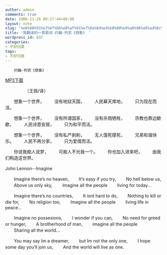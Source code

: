 ```yaml
---
author: admin
comments: true
date: 2006-11-26 00:27:44+00:00
layout: note
slug: '%e6%88%91%e7%bf%bb%e8%af%91%e7%9a%84%e4%b8%80%e9%a6%96%e6%ad%8c%e8%af%8d-%e7%ba%a6%e7%bf%b0%c2%b7%e5%88%97%e5%86%9c%e3%80%8a%e6%83%b3%e8%b1%a1%e3%80%8b'
title: '我翻译的一首歌词 约翰·列农《想象》 '
wordpress_id: 697
categories:
- 不好归类
tags:
- 不好归类
---
```


    	约翰·列农《想象》 

[MP3下载](http://zhen.woo.googlepages.com/imaginethebeatles.mp3)
 
　　　　　（王佩/译） 
 
　　想象一个世界， 
　　没有地狱天国， 
　　人民幕天席地， 
　　只为现在而活。 
 
　　想象一个世界， 
　　没有所谓国家， 
　　没有杀戮牺牲， 
　　宗教也靠边歇歇， 
　　人民诗意安居， 
　　只为和平而活。 
 
　　想象一个世界， 
　　没有私产剥削， 
　　无人饿死撑死， 
　　兄弟和谐快乐。 
　　人民不再分家， 
　　只为爱情而活。 
 
　　你说我痴人说梦， 
　　可痴人不光我一个。 
　　你也加入进来吧， 
　　由我们构造这世界。 
 
 
John Lennon--Imagine　　 
　　　　 
 
　　Imagine there’s no heaven, 
　　It’s easy if you try, 
　　No hell below us, 
　　Above us only sky, 
　　Imagine all the people 
　　living for today... 
 
　　Imagine there’s no countries, 
　　It isnt hard to do, 
　　Nothing to kill or die for, 
　　No religion too, 
　　Imagine all the people 
　　living life in peace... 
 
　　Imagine no possesions, 
　　I wonder if you can, 
　　No need for greed or hunger, 
　　A brotherhood of man, 
　　imagine all the people 
　　Sharing all the world... 
 
　　You may say Im a dreamer, 
　　but Im not the only one, 
　　I hope some day you’ll join us, 
　　And the world will live as one.
